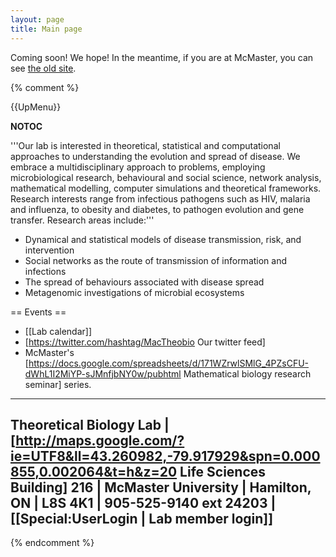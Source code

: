 ```yaml
---
layout: page
title: Main page
---
```


Coming soon! We hope! In the meantime, if you are at McMaster, you can see [the old site](https://lalashan.mcmaster.ca/theobio/DushoffLab/).

{% comment %} 

{{UpMenu}}


__NOTOC__

'''Our lab is interested in theoretical, statistical and computational approaches to understanding the evolution and spread of disease. We embrace a multidisciplinary approach to problems, employing microbiological research, behavioural and social science, network analysis, mathematical modelling, computer simulations and theoretical frameworks.   Research interests range from infectious pathogens such as HIV, malaria and influenza, to obesity and diabetes, to pathogen evolution and gene transfer. Research areas include:'''

* Dynamical and statistical models of disease transmission, risk, and intervention
* Social networks as the route of transmission of information and infections
* The spread of behaviours associated with disease spread
* Metagenomic investigations of microbial ecosystems

== Events ==

* [[Lab calendar]]
* [https://twitter.com/hashtag/MacTheobio Our twitter feed]
* McMaster's [https://docs.google.com/spreadsheets/d/171WZrwlSMlG_4PZsCFU-dWhL1I2MiYP-sJMnfjbNY0w/pubhtml Mathematical biology research seminar] series.


----
Theoretical Biology Lab | 
[http://maps.google.com/?ie=UTF8&ll=43.260982,-79.917929&spn=0.000855,0.002064&t=h&z=20 Life Sciences Building] 216 |
McMaster University |
Hamilton, ON |
L8S 4K1  |
905-525-9140 ext 24203 |
[[Special:UserLogin | Lab member login]]
----

{% endcomment %} 
